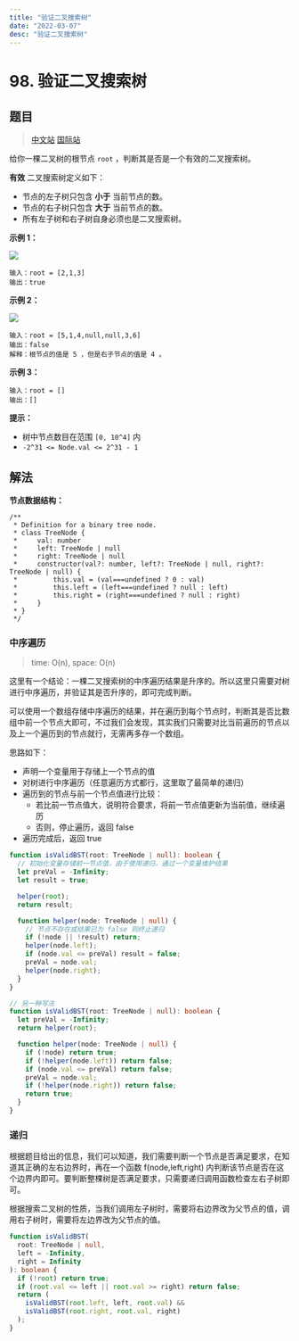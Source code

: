 ```yaml
---
title: "验证二叉搜索树"
date: "2022-03-07"
desc: "验证二叉搜索树"
---
```


# 98. 验证二叉搜索树

## 题目

> [中文站](https://leetcode-cn.com/problems/validate-binary-search-tree/) [国际站](https://leetcode.com/problems/validate-binary-search-tree/)

给你一棵二叉树的根节点 `root` ，判断其是否是一个有效的二叉搜索树。

**有效** 二叉搜索树定义如下：

- 节点的左子树只包含 **小于** 当前节点的数。
- 节点的右子树只包含 **大于** 当前节点的数。
- 所有左子树和右子树自身必须也是二叉搜索树。

**示例 1：**

![](https://youyas-cos-1254423828.cos.ap-guangzhou.myqcloud.com/images/leetcode-solution/leetcode_98_image_1.jpeg)

```
输入：root = [2,1,3]
输出：true
```

**示例 2：**

![](https://youyas-cos-1254423828.cos.ap-guangzhou.myqcloud.com/images/leetcode-solution/leetcode_98_image_2.jpeg)

```
输入：root = [5,1,4,null,null,3,6]
输出：false
解释：根节点的值是 5 ，但是右子节点的值是 4 。
```

**示例 3：**

```
输入：root = []
输出：[]
```

**提示：**

- 树中节点数目在范围 `[0, 10^4]` 内
- `-2^31 <= Node.val <= 2^31 - 1`

## 解法

**节点数据结构：**

```
/**
 * Definition for a binary tree node.
 * class TreeNode {
 *     val: number
 *     left: TreeNode | null
 *     right: TreeNode | null
 *     constructor(val?: number, left?: TreeNode | null, right?: TreeNode | null) {
 *         this.val = (val===undefined ? 0 : val)
 *         this.left = (left===undefined ? null : left)
 *         this.right = (right===undefined ? null : right)
 *     }
 * }
 */
```

### 中序遍历

> time: O(n), space: O(n)

这里有一个结论：一棵二叉搜索树的中序遍历结果是升序的。所以这里只需要对树进行中序遍历，并验证其是否升序的，即可完成判断。

可以使用一个数组存储中序遍历的结果，并在遍历到每个节点时，判断其是否比数组中前一个节点大即可，不过我们会发现，其实我们只需要对比当前遍历的节点以及上一个遍历到的节点就行，无需再多存一个数组。

思路如下：

- 声明一个变量用于存储上一个节点的值
- 对树进行中序遍历（任意遍历方式都行，这里取了最简单的递归）
- 遍历到的节点与前一个节点值进行比较：
  - 若比前一节点值大，说明符合要求，将前一节点值更新为当前值，继续遍历
  - 否则，停止遍历，返回 false
- 遍历完成后，返回 true

```typescript
function isValidBST(root: TreeNode | null): boolean {
  // 初始化变量存储前一节点值，由于使用递归，通过一个变量维护结果
  let preVal = -Infinity;
  let result = true;

  helper(root);
  return result;

  function helper(node: TreeNode | null) {
    // 节点不存在或结果已为 false 则终止递归
    if (!node || !result) return;
    helper(node.left);
    if (node.val <= preVal) result = false;
    preVal = node.val;
    helper(node.right);
  }
}

// 另一种写法
function isValidBST(root: TreeNode | null): boolean {
  let preVal = -Infinity;
  return helper(root);

  function helper(node: TreeNode | null) {
    if (!node) return true;
    if (!helper(node.left)) return false;
    if (node.val <= preVal) return false;
    preVal = node.val;
    if (!helper(node.right)) return false;
    return true;
  }
}
```

### 递归

根据题目给出的信息，我们可以知道，我们需要判断一个节点是否满足要求，在知道其正确的左右边界时，再在一个函数 f(node,left,right) 内判断该节点是否在这个边界内即可。要判断整棵树是否满足要求，只需要递归调用函数检查左右子树即可。

根据搜索二叉树的性质，当我们调用左子树时，需要将右边界改为父节点的值，调用右子树时，需要将左边界改为父节点的值。

```typescript
function isValidBST(
  root: TreeNode | null,
  left = -Infinity,
  right = Infinity
): boolean {
  if (!root) return true;
  if (root.val <= left || root.val >= right) return false;
  return (
    isValidBST(root.left, left, root.val) &&
    isValidBST(root.right, root.val, right)
  );
}
```